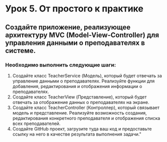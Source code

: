 # Урок 5. От простого к практике

## Создайте приложение, реализующее архитектуру MVC (Model-View-Controller) для управления данными о преподавателях в системе. 

### Необходимо выполнить следующие шаги:
  1. Создайте класс TeacherService (Модель), который будет отвечать за управление данными о преподавателях. Реализуйте функции для добавления, редактирования и отображения информации о преподавателях.
  2. Создайте класс TeacherView (Представление), который будет отвечать за отображение данных о преподавателях на экране.
  3. Создайте класс TeacherController (Контроллер), который связывает модель и представление. Реализуйте возможность создания, редактирования конкретного преподавателя и отображения списка всех преподавателей.
  4. Создайте GitHub проект, загрузите туда ваш код и предоставьте ссылку на него в качестве результата выполнения задачи."
